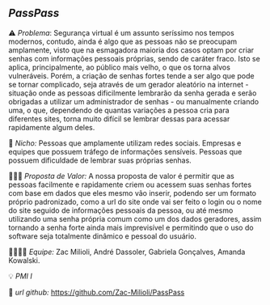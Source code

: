 *PassPass*
---------

⚠️ *Problema*: Segurança virtual é um assunto seríssimo nos tempos modernos, contudo, ainda é algo que as pessoas não se preocupam amplamente, visto que na esmagadora maioria dos casos optam por criar senhas com informações pessoais próprias, sendo de caráter fraco. Isto se aplica, principalmente, ao público mais velho, o que os torna alvos vulneráveis. Porém, a criação de senhas fortes tende a ser algo que pode se tornar complicado, seja através de um gerador aleatório na internet - situação onde as pessoas dificilmente lembrarão da senha gerada e serão obrigadas a utilizar um administrador de senhas - ou manualmente criando uma, o que, dependendo de quantas variações a pessoa cria para diferentes sites, torna muito difícil se lembrar dessas para acessar rapidamente algum deles.

📲 *Nicho:* Pessoas que amplamente utilizam redes sociais. Empresas e equipes que possuem tráfego de informações sensíveis. Pessoas que possuem dificuldade de lembrar suas próprias senhas.

🏋🏼‍♂️ *Proposta de Valor:* A nossa proposta de valor é permitir que as pessoas facilmente e rapidamente criem ou acessem suas senhas fortes com base em dados que eles mesmo vão inserir, podendo ser um formato próprio padronizado, como a url do site onde vai ser feito o login ou o nome do site seguido de informações pessoais da pessoa, ou até mesmo utilizando uma senha própria comum como um dos dados geradores, assim tornando a senha forte ainda mais imprevisível e permitindo que o uso do software seja totalmente dinâmico e pessoal do usuário.

👩‍💻👩‍💻 *Equipe:* Zac Milioli, André Dassoler, Gabriela Gonçalves, Amanda Kowalski.

💡 *PMI I*

🔗 *url github:* https://github.com/Zac-Milioli/PassPass
